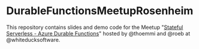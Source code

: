 # DurableFunctionsMeetupRosenheim

This repository contains slides and demo code for the Meetup "[Stateful Serverless - Azure Durable Functions](https://www.meetup.com/Azure-Meetup-Rosenheim/events/265174701/)" hosted by @thoemmi and @roeb at @whiteducksoftware.